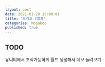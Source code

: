 ```yaml
---
layout: post
date: 2021-01-20 15:00:01
title: "모각코 7일차"
categories: Mogakco
published: true
---
```


## TODO

유니티에서 조작가능하게 월드 생성해서 데모 돌려보기

